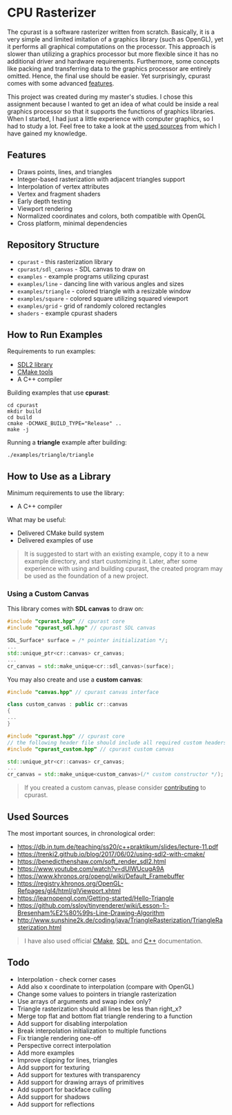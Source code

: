 # CPU Rasterizer

The cpurast is a software rasterizer written from scratch. Basically, it is a very simple and limited imitation of a graphics library (such as OpenGL), yet it performs all graphical computations on the processor. This approach is slower than utilizing a graphics processor but more flexible since it has no additional driver and hardware requirements. Furthermore, some concepts like packing and transferring data to the graphics processor are entirely omitted. Hence, the final use should be easier. Yet surprisingly, cpurast comes with some advanced [features](#features).

This project was created during my master's studies. I chose this assignment because I wanted to get an idea of what could be inside a real graphics processor so that it supports the functions of graphics libraries. When I started, I had just a little experience with computer graphics, so I had to study a lot. Feel free to take a look at the [used sources](#used-sources) from which I have gained my knowledge.

## Features

* Draws points, lines, and triangles
* Integer-based rasterization with adjacent triangles support
* Interpolation of vertex attributes
* Vertex and fragment shaders
* Early depth testing
* Viewport rendering
* Normalized coordinates and colors, both compatible with OpenGL
* Cross platform, minimal dependencies

## Repository Structure

* `cpurast` - this rasterization library
* `cpurast/sdl_canvas` - SDL canvas to draw on
* `examples` - example programs utilizing cpurast
* `examples/line` - dancing line with various angles and sizes
* `examples/triangle` - colored triangle with a resizable window
* `examples/square` - colored square utilizing squared viewport
* `examples/grid` - grid of randomly colored rectangles
* `shaders` - example cpurast shaders

## How to Run Examples

Requirements to run examples:

* [SDL2 library](https://www.libsdl.org/)
* [CMake tools](https://cmake.org/)
* A C++ compiler

Building examples that use **cpurast**:

```
cd cpurast
mkdir build
cd build
cmake -DCMAKE_BUILD_TYPE="Release" ..
make -j
```

Running a **triangle** example after building:

```
./examples/triangle/triangle
```

## How to Use as a Library

Minimum requirements to use the library:

* A C++ compiler

What may be useful:

* Delivered CMake build system
* Delivered examples of use

> It is suggested to start with an existing example, copy it to a new example directory, and start customizing it. Later, after some experience with using and building cpurast, the created program may be used as the foundation of a new project.

### Using a Custom Canvas

This library comes with **SDL canvas** to draw on:

```cpp
#include "cpurast.hpp" // cpurast core
#include "cpurast_sdl.hpp" // cpurast SDL canvas

SDL_Surface* surface = /* pointer initialization */;
...
std::unique_ptr<cr::canvas> cr_canvas;
...
cr_canvas = std::make_unique<cr::sdl_canvas>(surface);
```

You may also create and use a **custom canvas**:

```cpp
#include "canvas.hpp" // cpurast canvas interface

class custom_canvas : public cr::canvas
{
...
}
```

```cpp
#include "cpurast.hpp" // cpurast core
// the following header file should include all required custom headers
#include "cpurast_custom.hpp" // cpurast custom canvas

std::unique_ptr<cr::canvas> cr_canvas;
...
cr_canvas = std::make_unique<custom_canvas>(/* custom constructor */);
```

> If you created a custom canvas, please consider [contributing](https://github.com/dominiksalvet/cpurast/issues/new) to cpurast.

## Used Sources

The most important sources, in chronological order:

* https://db.in.tum.de/teaching/ss20/c++praktikum/slides/lecture-11.pdf
* https://trenki2.github.io/blog/2017/06/02/using-sdl2-with-cmake/
* https://benedicthenshaw.com/soft_render_sdl2.html
* https://www.youtube.com/watch?v=dUlWUcugA9A
* https://www.khronos.org/opengl/wiki/Default_Framebuffer
* https://registry.khronos.org/OpenGL-Refpages/gl4/html/glViewport.xhtml
* https://learnopengl.com/Getting-started/Hello-Triangle
* https://github.com/ssloy/tinyrenderer/wiki/Lesson-1:-Bresenham%E2%80%99s-Line-Drawing-Algorithm
* http://www.sunshine2k.de/coding/java/TriangleRasterization/TriangleRasterization.html

> I have also used official [CMake](https://cmake.org/cmake/help/latest/), [SDL](https://wiki.libsdl.org/wiki/index), and [C++](https://en.cppreference.com/w/) documentation.

## Todo

* Interpolation - check corner cases
* Add also x coordinate to interpolation (compare with OpenGL)
* Change some values to pointers in triangle rasterization
* Use arrays of arguments and swap index only?
* Triangle rasterization should all lines be less than right_x?
* Merge top flat and bottom flat triangle rendering to a function
* Add support for disabling interpolation
* Break interpolation initialization to multiple functions
* Fix triangle rendering one-off
* Perspective correct interpolation
* Add more examples
* Improve clipping for lines, triangles
* Add support for texturing
* Add support for textures with transparency
* Add support for drawing arrays of primitives
* Add support for backface culling
* Add support for shadows
* Add support for reflections
